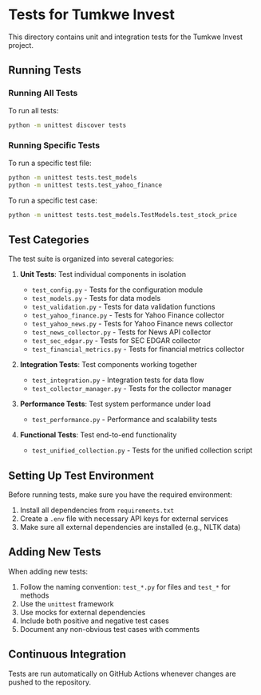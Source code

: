 # Tests for Tumkwe Invest

This directory contains unit and integration tests for the Tumkwe Invest project.

## Running Tests

### Running All Tests

To run all tests:

```bash
python -m unittest discover tests
```

### Running Specific Tests

To run a specific test file:

```bash
python -m unittest tests.test_models
python -m unittest tests.test_yahoo_finance
```

To run a specific test case:

```bash
python -m unittest tests.test_models.TestModels.test_stock_price
```

## Test Categories

The test suite is organized into several categories:

1. **Unit Tests**: Test individual components in isolation
   - `test_config.py` - Tests for the configuration module
   - `test_models.py` - Tests for data models
   - `test_validation.py` - Tests for data validation functions
   - `test_yahoo_finance.py` - Tests for Yahoo Finance collector
   - `test_yahoo_news.py` - Tests for Yahoo Finance news collector
   - `test_news_collector.py` - Tests for News API collector
   - `test_sec_edgar.py` - Tests for SEC EDGAR collector
   - `test_financial_metrics.py` - Tests for financial metrics collector

2. **Integration Tests**: Test components working together
   - `test_integration.py` - Integration tests for data flow
   - `test_collector_manager.py` - Tests for the collector manager

3. **Performance Tests**: Test system performance under load
   - `test_performance.py` - Performance and scalability tests

4. **Functional Tests**: Test end-to-end functionality
   - `test_unified_collection.py` - Tests for the unified collection script

## Setting Up Test Environment

Before running tests, make sure you have the required environment:

1. Install all dependencies from `requirements.txt`
2. Create a `.env` file with necessary API keys for external services
3. Make sure all external dependencies are installed (e.g., NLTK data)

## Adding New Tests

When adding new tests:

1. Follow the naming convention: `test_*.py` for files and `test_*` for methods
2. Use the `unittest` framework
3. Use mocks for external dependencies
4. Include both positive and negative test cases
5. Document any non-obvious test cases with comments

## Continuous Integration

Tests are run automatically on GitHub Actions whenever changes are pushed to the repository.
